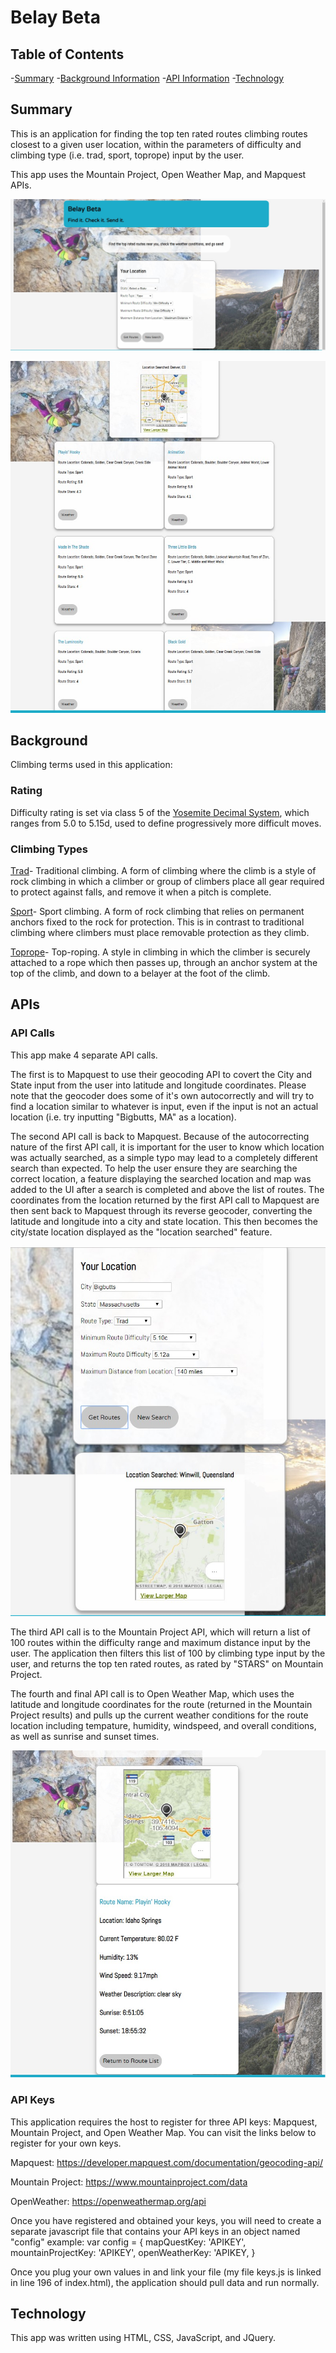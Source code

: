 # Belay Beta #

## Table of Contents ##
  -[Summary](#Summary)
  -[Background Information](#Background)
  -[API Information](#APIs)
  -[Technology](#Technology)

## Summary ##

This is an application for finding the top ten rated routes climbing routes closest to a given user location, within the parameters of difficulty and
climbing type (i.e. trad, sport, toprope) input by the user. 

This app uses the Mountain Project, Open Weather Map, and Mapquest APIs. 

![Homepage](styles/assets/Screenshots/homepage.jpg "Homepage")

![Route List](styles/assets/Screenshots/routesearch.jpg "Route List")

## Background ##

Climbing terms used in this application:

### Rating ###
Difficulty rating is set via class 5 of the [Yosemite Decimal System](https://en.wikipedia.org/wiki/Yosemite_Decimal_System), which ranges from 5.0 to 5.15d, used to define progressively more difficult moves. 

### Climbing Types ###
[Trad](https://en.wikipedia.org/wiki/Traditional_climbing)- Traditional climbing. A form of climbing where the climb is a style of rock climbing in which a climber or group of climbers place all gear required to protect against falls, and remove it when a pitch is complete.

[Sport](https://en.wikipedia.org/wiki/Sport_climbing)- Sport climbing. A form of rock climbing that relies on permanent anchors fixed to the rock for protection. This is in contrast to traditional climbing where climbers must place removable protection as they climb.

[Toprope](https://en.wikipedia.org/wiki/Top_rope_climbing)- Top-roping. A style in climbing in which the climber is securely attached to a rope which then passes up, through an anchor system at the top of the climb, and down to a belayer at the foot of the climb.

## APIs ##

### API Calls ###

This app make 4 separate API calls. 

The first is to Mapquest to use their geocoding API to covert the City and State input from the user into latitude and longitude coordinates. Please note that the geocoder does some of it's own autocorrectly and will try to find a location similar to whatever is input, even if the input is 
not an actual location (i.e. try inputting "Bigbutts, MA" as a location). 

The second API call is back to Mapquest. Because of the autocorrecting nature of the first API call, it is important for the user to know which location was actually searched, as a simple typo may lead to a completely different search than expected. To help the user ensure they are searching the correct location, a feature
displaying the searched location and map was added to the UI after a search is completed and above the list of routes. The coordinates from the location returned by the first API call to Mapquest are then sent back to Mapquest through its reverse geocoder, converting the latitude and longitude into a city and state location.
This then becomes the city/state location displayed as the "location searched" feature.  

![Location Searched](styles/assets/Screenshots/bigbutt.jpg "Bigbutt, MA Search")

The third API call is to the Mountain Project API, which will return a list of 100 routes within the difficulty range and maximum distance input by the user. The application then filters this list of 100 by climbing type input by the user, and returns the top ten rated routes, as rated by "STARS" on 
Mountain Project.

The fourth and final API call is to Open Weather Map, which uses the latitude and longitude coordinates for the route (returned in the Mountain Project results) and pulls up the current weather conditions for the route location including tempature, humidity, windspeed, and overall conditions, as well as sunrise
and sunset times. 

![Weather Display](styles/assets/Screenshots/weather.jpg "Weather Display")

### API Keys ###

This application requires the host to register for three API keys: Mapquest, Mountain Project, and Open Weather Map. You can visit the links below to register for your own keys. 

Mapquest: https://developer.mapquest.com/documentation/geocoding-api/

Mountain Project: https://www.mountainproject.com/data

OpenWeather: https://openweathermap.org/api 

Once you have registered and obtained your keys, you will need to create a separate javascript file that contains your API keys in an object named "config"
example:
var config = {
	mapQuestKey: 'APIKEY',
	mountainProjectKey: 'APIKEY',
	openWeatherKey: 'APIKEY,
}

Once you plug your own values in and link your file (my file keys.js is linked in line 196 of index.html), the application should pull data and run normally.

## Technology ##

This app was written using HTML, CSS, JavaScript, and JQuery. 


